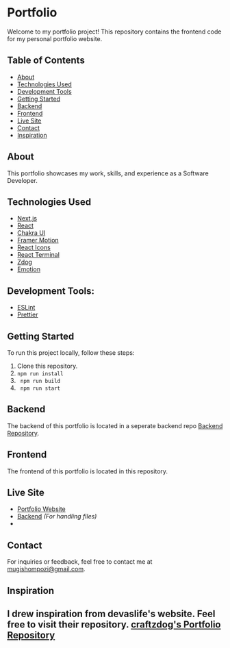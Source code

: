 # Portfolio

Welcome to my portfolio project! This repository contains the frontend code for my personal portfolio website.

## Table of Contents
- [About](#about)
- [Technologies Used](#technologies-used)
- [Development Tools](#development-tools)
- [Getting Started](#getting-started)
- [Backend](#backend)
- [Frontend](#frontend)
- [Live Site](#live-site)
- [Contact](#contact)
- [Inspiration](#inspiration)

## About
This portfolio showcases my work, skills, and experience as a Software Developer.


## Technologies Used
- [Next.js](https://nextjs.org/)
- [React](https://reactjs.org/)
- [Chakra UI](https://chakra-ui.com/)
- [Framer Motion](https://www.framer.com/motion/)
- [React Icons](https://react-icons.github.io/react-icons/)
- [React Terminal](https://www.npmjs.com/package/react-terminal)
- [Zdog](https://zzz.dog/)
- [Emotion](https://emotion.sh/)

## Development Tools:
- [ESLint](https://eslint.org/)
- [Prettier](https://prettier.io/)

## Getting Started
To run this project locally, follow these steps:

1. Clone this repository.
2. ` npm run install `
3. ` npm run build`
4. ` npm run start`

## Backend
The backend of this portfolio is located in a seperate backend repo [Backend Repository](https://github.com/MugishoMp/portfolio-backend). 

## Frontend
The frontend of this portfolio is located in this repository. 

## Live Site
- [Portfolio Website](https://www.mugishompozi.com)
- [Backend](https://api.mugishompozi.com) *(For handling files)*
-  

## Contact
For inquiries or feedback, feel free to contact me at [mugishompozi@gmail.com](mailto:mugishompozi@gmail.com).


## Inspiration
I drew inspiration from devaslife's website. Feel free to visit their repository.
[craftzdog's Portfolio Repository](https://github.com/craftzdog/craftzdog-homepage)
---

